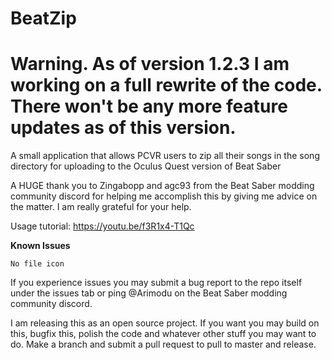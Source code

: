 # BeatZip

# Warning. As of version 1.2.3 I am working on a full rewrite of the code. There won't be any more feature updates as of this version.

A small application that allows PCVR users to zip all their songs in the song directory for uploading to the Oculus Quest version of Beat Saber

A HUGE thank you to Zingabopp and agc93 from the Beat Saber modding community discord for helping me accomplish this by giving me advice on the matter. I am really grateful for your help.

Usage tutorial: https://youtu.be/f3R1x4-T1Qc

**Known Issues**
		
	No file icon
	

If you experience issues you may submit a bug report to the repo itself under the issues tab or ping @Arimodu on the Beat Saber modding community discord.


I am releasing this as an open source project. If you want you may build on this, bugfix this, polish the code and whatever other stuff you may want to do. Make a branch and submit a pull request to pull to master and release.
